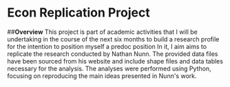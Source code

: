# Econ Replication Project
##**Overview**
This project is part of academic activities that I will be undertaking in the course of the next six months to build a research profile for the intention to position myself a predoc position
In it, I aim aims to replicate the research conducted by Nathan Nunn. The provided data files have been sourced from his website and include shape files and data tables necessary for the analysis. The analyses were performed using Python, focusing on reproducing the main ideas presented in Nunn's work.
